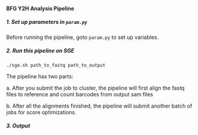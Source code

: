 #### BFG Y2H Analysis Pipeline ####

##### 1. Set up parameters in `param.py` #####

Before running the pipeline, goto `param.py` to set up variables. 

##### 2. Run this pipeline on SGE #####

`./sge.sh path_to_fastq path_to_output`

The pipeline has two parts: 

a. After you submit the job to cluster, the pipeline will first 
align the fastq files to reference and count barcodes from output sam files

b. After all the alignments finished, the pipeline will submit another batch of 
jobs for score optimizations. 

##### 3. Output #####

